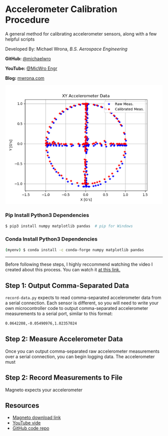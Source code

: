 # Accelerometer Calibration Procedure

A general method for calibrating accelerometer sensors, along with a few helpful scripts

Developed By: Michael Wrona, *B.S. Aerospace Engineering*

**GitHub:** [@michaelwro](https://github.com/michaelwro)

**YouTube:** [@MicWro Engr](https://www.youtube.com/channel/UCIeZzuXHGm7zqSFvT8xGoIQ)

**Blog:** [mwrona.com](https://mwrona.com)

![Calibration result](imgs/Plot_XY.png)

### Pip Install Python3 Dependencies

```bash
$ pip3 install numpy matplotlib pandas  # pip for Windows
```

### Conda Install Python3 Dependencies

```bash
(myenv) $ conda install -c conda-forge numpy matplotlib pandas
```

---

Before following these steps, I highly reccommend watching the video I created about this process. You can watch it [at this link.]()

## Step 1: Output Comma-Separated Data

`record-data.py` expects to read comma-separated accelerometer data from a serial connection. Each sensor is different, so you will need to write your own microcontroller code to output comma-separated accelerometer measurements to a serial port, similar to this format:

```bash
0.0642208,-0.05490976,1.02357024
```

## Step 2: Measure Accelerometer Data

Once you can output comma-separated raw accelerometer measurements over a serial connection, you can begin logging data. The accelerometer must 

## Step 2: Record Measurements to File

Magneto expects your accelerometer 





## Resources

* [Magneto download link](https://sites.google.com/site/sailboatinstruments1/home)
* [YouTube vide]()
* [GitHub code repo](https://github.com/michaelwro/accelerometer-calibration)

